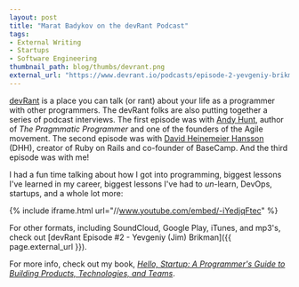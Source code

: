 ```yaml
---
layout: post
title: "Marat Badykov on the devRant Podcast"
tags:
- External Writing
- Startups
- Software Engineering
thumbnail_path: blog/thumbs/devrant.png
external_url: "https://www.devrant.io/podcasts/episode-2-yevgeniy-brikman"
---
```


[devRant](https://www.devrant.io/) is a place you can talk (or rant) about your life as a programmer with other 
programmers. The devRant folks are also putting together a series of podcast interviews. The first episode was with 
[Andy Hunt](https://www.devrant.io/podcasts/episode-0-andy-hunt), author of *The Pragmmatic Programmer* and one of the 
founders of the Agile movement. The second episode was with
[David Heinemeier Hansson](https://www.devrant.io/podcasts/episode-1-david-heinemeier-hansson-dhh) (DHH), creator of 
Ruby on Rails and co-founder of BaseCamp. And the third episode was with me!  

I had a fun time talking about how I got into programming, biggest lessons I've learned in my career, biggest lessons
I've had to *un*-learn, DevOps, startups, and a whole lot more:

{% include iframe.html url="//www.youtube.com/embed/-iYedjqFtec" %}

For other formats, including SoundCloud, Google Play, iTunes, and mp3's, check out [devRant Episode #2 - Yevgeniy 
(Jim) Brikman]({{ page.external_url }}).


For more info, check out my book, *[Hello, Startup: A Programmer's Guide to Building Products, Technologies, and 
Teams](https://www.hello-startup.net/)*.